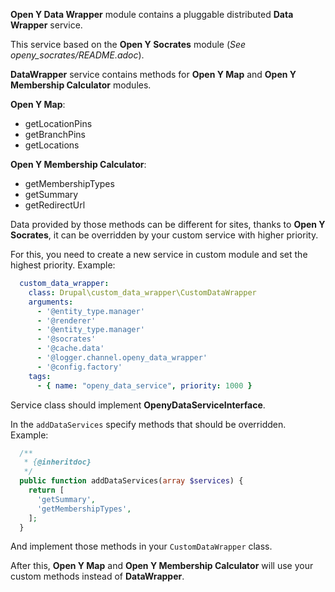 **Open Y Data Wrapper** module contains a pluggable distributed **Data Wrapper** service.

This service based on the **Open Y Socrates** module (_See openy_socrates/README.adoc_).

**DataWrapper** service contains methods for **Open Y Map** and **Open Y Membership Calculator** modules.

**Open Y Map**:

- getLocationPins
- getBranchPins
- getLocations

**Open Y Membership Calculator**:
- getMembershipTypes
- getSummary
- getRedirectUrl

Data provided by those methods can be different for sites, thanks to **Open Y Socrates**, it can be overridden by your custom service with higher priority.

For this, you need to create a new service in custom module and set the highest priority. Example:

```yaml
  custom_data_wrapper:
    class: Drupal\custom_data_wrapper\CustomDataWrapper
    arguments:
      - '@entity_type.manager'
      - '@renderer'
      - '@entity_type.manager'
      - '@socrates'
      - '@cache.data'
      - '@logger.channel.openy_data_wrapper'
      - '@config.factory'
    tags:
      - { name: "openy_data_service", priority: 1000 }
```

Service class should implement **OpenyDataServiceInterface**.

In the `addDataServices` specify methods that should be overridden. Example:

```php
  /**
   * {@inheritdoc}
   */
  public function addDataServices(array $services) {
    return [
      'getSummary',
      'getMembershipTypes',
    ];
  }
```

And implement those methods in your `CustomDataWrapper` class.

After this, **Open Y Map** and **Open Y Membership Calculator** will use your custom methods instead of **DataWrapper**.
